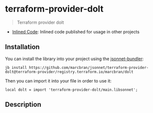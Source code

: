 # terraform-provider-dolt

> Terraform provider dolt

- [Inlined Code](https://github.com/marcbran/jsonnet/blob/terraform-provider/registry.terraform.io/marcbran/dolt/terraform-provider-dolt/main.libsonnet): Inlined code published for usage in other projects

## Installation

You can install the library into your project using the [jsonnet-bundler](https://github.com/jsonnet-bundler/jsonnet-bundler):

```shell
jb install https://github.com/marcbran/jsonnet/terraform-provider-dolt@terraform-provider/registry.terraform.io/marcbran/dolt
```

Then you can import it into your file in order to use it:

```jsonnet
local dolt = import 'terraform-provider-dolt/main.libsonnet';
```

## Description

